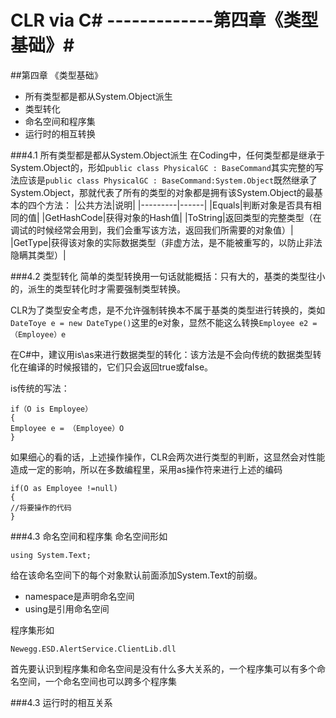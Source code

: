 ﻿CLR via C#   -------------第四章《类型基础》#
========================================
##第四章                《类型基础》

 - 所有类型都是都从System.Object派生
 - 类型转化
 - 命名空间和程序集
 - 运行时的相互转换

###4.1  所有类型都是都从System.Object派生
<i class="icon-file"></i>在Coding中，任何类型都是继承于System.Object的，形如```public class PhysicalGC : BaseCommand```其实完整的写法应该是```public class PhysicalGC : BaseCommand:System.Object```既然继承了System.Object，那就代表了所有的类型的对象都是拥有该System.Object的最基本的四个方法：
|公共方法|说明|
|---------|------|
|Equals|判断对象是否具有相同的值|
|GetHashCode|获得对象的Hash值|
|ToString|返回类型的完整类型（在调试的时候经常会用到，我们会重写该方法，返回我们所需要的对象值）|
|GetType|获得该对象的实际数据类型（非虚方法，是不能被重写的，以防止非法隐瞒其类型）|

###4.2        类型转化
<i class="icon-file"></i>简单的类型转换用一句话就能概括：只有大的，基类的类型往小的，派生的类型转化时才需要强制类型转换。

CLR为了类型安全考虑，是不允许强制转换本不属于基类的类型进行转换的，类如```DateToye e = new DateType()```这里的e对象，显然不能这么转换```Employee e2 = （Employee）e```

<i class="icon-file"></i>在C#中，建议用is\as来进行数据类型的转化：该方法是不会向传统的数据类型转化在编译的时候报错的，它们只会返回true或false。

is传统的写法：
```
if（O is Employee）
{
Employee e = （Employee）O
}
```
如果细心的看的话，上述操作操作，CLR会两次进行类型的判断，这显然会对性能造成一定的影响，所以在多数编程里，采用as操作符来进行上述的编码
```
if(O as Employee !=null)
{
//将要操作的代码
}
```
 
###4.3        命名空间和程序集
命名空间形如
```
using System.Text;
```
给在该命名空间下的每个对象默认前面添加System.Text的前缀。

 - namespace是声明命名空间
 - using是引用命名空间
 
程序集形如
```
Newegg.ESD.AlertService.ClientLib.dll
```
首先要认识到程序集和命名空间是没有什么多大关系的，一个程序集可以有多个命名空间，一个命名空间也可以跨多个程序集

###4.3        运行时的相互关系

